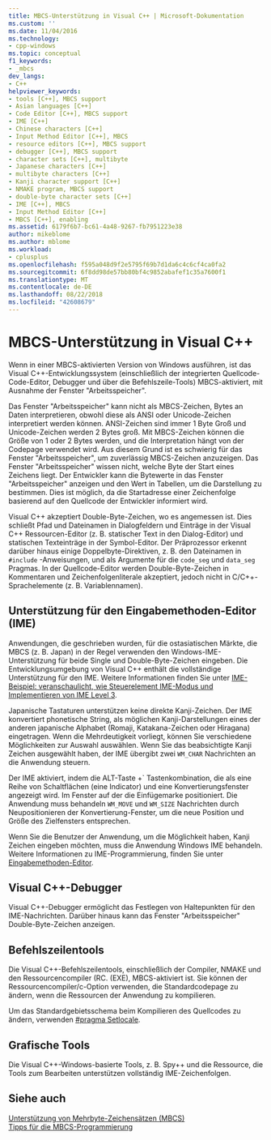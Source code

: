 ```yaml
---
title: MBCS-Unterstützung in Visual C++ | Microsoft-Dokumentation
ms.custom: ''
ms.date: 11/04/2016
ms.technology:
- cpp-windows
ms.topic: conceptual
f1_keywords:
- _mbcs
dev_langs:
- C++
helpviewer_keywords:
- tools [C++], MBCS support
- Asian languages [C++]
- Code Editor [C++], MBCS support
- IME [C++]
- Chinese characters [C++]
- Input Method Editor [C++], MBCS
- resource editors [C++], MBCS support
- debugger [C++], MBCS support
- character sets [C++], multibyte
- Japanese characters [C++]
- multibyte characters [C++]
- Kanji character support [C++]
- NMAKE program, MBCS support
- double-byte character sets [C++]
- IME [C++], MBCS
- Input Method Editor [C++]
- MBCS [C++], enabling
ms.assetid: 6179f6b7-bc61-4a48-9267-fb7951223e38
author: mikeblome
ms.author: mblome
ms.workload:
- cplusplus
ms.openlocfilehash: f595a048d9f2e5795f69b7d1da6c4c6cf4ca0fa2
ms.sourcegitcommit: 6f8dd98de57bb80bf4c9852abafef1c35a7600f1
ms.translationtype: MT
ms.contentlocale: de-DE
ms.lasthandoff: 08/22/2018
ms.locfileid: "42608679"
---
```

# <a name="mbcs-support-in-visual-c"></a>MBCS-Unterstützung in Visual C++
Wenn in einer MBCS-aktivierten Version von Windows ausführen, ist das Visual C++-Entwicklungssystem (einschließlich der integrierten Quellcode-Code-Editor, Debugger und über die Befehlszeile-Tools) MBCS-aktiviert, mit Ausnahme der Fenster "Arbeitsspeicher".  
  
 Das Fenster "Arbeitsspeicher" kann nicht als MBCS-Zeichen, Bytes an Daten interpretieren, obwohl diese als ANSI oder Unicode-Zeichen interpretiert werden können. ANSI-Zeichen sind immer 1 Byte Groß und Unicode-Zeichen werden 2 Bytes groß. Mit MBCS-Zeichen können die Größe von 1 oder 2 Bytes werden, und die Interpretation hängt von der Codepage verwendet wird. Aus diesem Grund ist es schwierig für das Fenster "Arbeitsspeicher", um zuverlässig MBCS-Zeichen anzuzeigen. Das Fenster "Arbeitsspeicher" wissen nicht, welche Byte der Start eines Zeichens liegt. Der Entwickler kann die Bytewerte in das Fenster "Arbeitsspeicher" anzeigen und den Wert in Tabellen, um die Darstellung zu bestimmen. Dies ist möglich, da die Startadresse einer Zeichenfolge basierend auf den Quellcode der Entwickler informiert wird.  
  
 Visual C++ akzeptiert Double-Byte-Zeichen, wo es angemessen ist. Dies schließt Pfad und Dateinamen in Dialogfeldern und Einträge in der Visual C++ Ressourcen-Editor (z. B. statischer Text in den Dialog-Editor) und statischen Texteinträge in der Symbol-Editor. Der Präprozessor erkennt darüber hinaus einige Doppelbyte-Direktiven, z. B. den Dateinamen in `#include` -Anweisungen, und als Argumente für die `code_seg` und `data_seg` Pragmas. In der Quellcode-Editor werden Double-Byte-Zeichen in Kommentaren und Zeichenfolgenliterale akzeptiert, jedoch nicht in C/C++-Sprachelemente (z. B. Variablennamen).  
  
##  <a name="_core_support_for_the_input_method_editor_.28.ime.29"></a> Unterstützung für den Eingabemethoden-Editor (IME)  
 Anwendungen, die geschrieben wurden, für die ostasiatischen Märkte, die MBCS (z. B. Japan) in der Regel verwenden den Windows-IME-Unterstützung für beide Single und Double-Byte-Zeichen eingeben. Die Entwicklungsumgebung von Visual C++ enthält die vollständige Unterstützung für den IME. Weitere Informationen finden Sie unter [IME-Beispiel: veranschaulicht, wie Steuerelement IME-Modus und Implementieren von IME Level 3](http://msdn.microsoft.com/87ebdf65-cef0-451d-a6fc-d5fb64178b14).  
  
 Japanische Tastaturen unterstützen keine direkte Kanji-Zeichen. Der IME konvertiert phonetische String, als möglichen Kanji-Darstellungen eines der anderen japanische Alphabet (Romaji, Katakana-Zeichen oder Hiragana) eingetragen. Wenn die Mehrdeutigkeit vorliegt, können Sie verschiedene Möglichkeiten zur Auswahl auswählen. Wenn Sie das beabsichtigte Kanji Zeichen ausgewählt haben, der IME übergibt zwei `WM_CHAR` Nachrichten an die Anwendung steuern.  
  
 Der IME aktiviert, indem die ALT-Taste +\` Tastenkombination, die als eine Reihe von Schaltflächen (eine Indicator) und eine Konvertierungsfenster angezeigt wird. Im Fenster auf der die Einfügemarke positioniert. Die Anwendung muss behandeln `WM_MOVE` und `WM_SIZE` Nachrichten durch Neupositionieren der Konvertierung-Fenster, um die neue Position und Größe des Zielfensters entsprechen.  
  
 Wenn Sie die Benutzer der Anwendung, um die Möglichkeit haben, Kanji Zeichen eingeben möchten, muss die Anwendung Windows IME behandeln. Weitere Informationen zu IME-Programmierung, finden Sie unter [Eingabemethoden-Editor](/previous-versions/windows/desktop/ms776145\(v=vs.85\)).  
  
## <a name="visual-c-debugger"></a>Visual C++-Debugger  
 Visual C++-Debugger ermöglicht das Festlegen von Haltepunkten für den IME-Nachrichten. Darüber hinaus kann das Fenster "Arbeitsspeicher" Double-Byte-Zeichen anzeigen.  
  
## <a name="command-line-tools"></a>Befehlszeilentools  
 Die Visual C++-Befehlszeilentools, einschließlich der Compiler, NMAKE und den Ressourcencompiler (RC. (EXE), MBCS-aktiviert ist. Sie können der Ressourcencompiler/c-Option verwenden, die Standardcodepage zu ändern, wenn die Ressourcen der Anwendung zu kompilieren.  
  
 Um das Standardgebietsschema beim Kompilieren des Quellcodes zu ändern, verwenden [#pragma Setlocale](../preprocessor/setlocale.md).  
  
## <a name="graphical-tools"></a>Grafische Tools  
 Die Visual C++-Windows-basierte Tools, z. B. Spy++ und die Ressource, die Tools zum Bearbeiten unterstützen vollständig IME-Zeichenfolgen.  
  
## <a name="see-also"></a>Siehe auch  
 [Unterstützung von Mehrbyte-Zeichensätzen (MBCS)](../text/support-for-multibyte-character-sets-mbcss.md)   
 [Tipps für die MBCS-Programmierung](../text/mbcs-programming-tips.md)